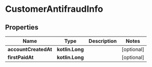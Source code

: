
# CustomerAntifraudInfo

## Properties
Name | Type | Description | Notes
------------ | ------------- | ------------- | -------------
**accountCreatedAt** | **kotlin.Long** |  |  [optional]
**firstPaidAt** | **kotlin.Long** |  |  [optional]



